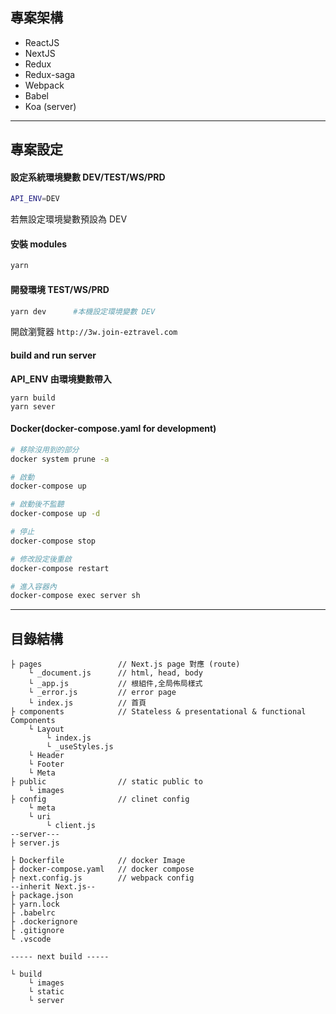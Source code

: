 ## 專案架構
- ReactJS
- NextJS
- Redux
- Redux-saga
- Webpack
- Babel
- Koa (server)
---
## 專案設定

#### 設定系統環境變數 DEV/TEST/WS/PRD
```bash
API_ENV=DEV
```
若無設定環境變數預設為 DEV
#### 安裝 modules
```bash
yarn
```
#### 開發環境 TEST/WS/PRD
```bash
yarn dev      #本機設定環境變數 DEV
```
開啟瀏覽器 `http://3w.join-eztravel.com`
#### build and run server
**API_ENV 由環境變數帶入**
```
yarn build
yarn sever
```
#### Docker(docker-compose.yaml for development)
```bash
# 移除沒用到的部分
docker system prune -a

# 啟動
docker-compose up

# 啟動後不監聽
docker-compose up -d

# 停止
docker-compose stop

# 修改設定後重啟
docker-compose restart

# 進入容器內
docker-compose exec server sh
```
---
## 目錄結構
```
├ pages                 // Next.js page 對應 (route)
    └ _document.js      // html, head, body
    └ _app.js           // 根組件,全局佈局樣式
    └ _error.js         // error page
    └ index.js          // 首頁
├ components            // Stateless & presentational & functional Components
    └ Layout
        └ index.js
        └ _useStyles.js
    └ Header
    └ Footer
    └ Meta
├ public                // static public to 
    └ images
├ config                // clinet config
    └ meta
    └ uri
        └ client.js
--server---        
├ server.js

├ Dockerfile            // docker Image
├ docker-compose.yaml   // docker compose
├ next.config.js        // webpack config 
--inherit Next.js--
├ package.json
├ yarn.lock
├ .babelrc
├ .dockerignore
├ .gitignore
└ .vscode

----- next build -----

└ build
    └ images
    └ static
    └ server
```